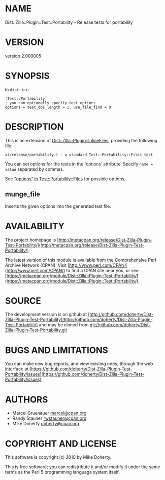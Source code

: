# NAME

Dist::Zilla::Plugin::Test::Portability - Release tests for portability

# VERSION

version 2.000005

# SYNOPSIS

In `dist.ini`:

    [Test::Portability]
    ; you can optionally specify test options
    options = test_dos_length = 1, use_file_find = 0

# DESCRIPTION

This is an extension of [Dist::Zilla::Plugin::InlineFiles](http://search.cpan.org/perldoc?Dist::Zilla::Plugin::InlineFiles), providing the
following file:

    xt/release/portability.t - a standard Test::Portability::Files test

You can set options for the tests in the 'options' attribute:
Specify `name = value` separated by commas.

See ["options" in Test::Portability::Files](http://search.cpan.org/perldoc?Test::Portability::Files#options) for possible options.

## munge\_file

Inserts the given options into the generated test file.

# AVAILABILITY

The project homepage is [http://metacpan.org/release/Dist-Zilla-Plugin-Test-Portability/](http://metacpan.org/release/Dist-Zilla-Plugin-Test-Portability/).

The latest version of this module is available from the Comprehensive Perl
Archive Network (CPAN). Visit [http://www.perl.com/CPAN/](http://www.perl.com/CPAN/) to find a CPAN
site near you, or see [https://metacpan.org/module/Dist::Zilla::Plugin::Test::Portability/](https://metacpan.org/module/Dist::Zilla::Plugin::Test::Portability/).

# SOURCE

The development version is on github at [http://github.com/doherty/Dist-Zilla-Plugin-Test-Portability](http://github.com/doherty/Dist-Zilla-Plugin-Test-Portability)
and may be cloned from [git://github.com/doherty/Dist-Zilla-Plugin-Test-Portability.git](git://github.com/doherty/Dist-Zilla-Plugin-Test-Portability.git)

# BUGS AND LIMITATIONS

You can make new bug reports, and view existing ones, through the
web interface at [https://github.com/doherty/Dist-Zilla-Plugin-Test-Portability/issues](https://github.com/doherty/Dist-Zilla-Plugin-Test-Portability/issues).

# AUTHORS

- Marcel Gruenauer <marcel@cpan.org>
- Randy Stauner <rwstauner@cpan.org>
- Mike Doherty <doherty@cpan.org>

# COPYRIGHT AND LICENSE

This software is copyright (c) 2010 by Mike Doherty.

This is free software; you can redistribute it and/or modify it under
the same terms as the Perl 5 programming language system itself.
